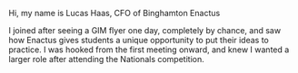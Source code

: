 Hi, my name is Lucas Haas, CFO of Binghamton Enactus

I joined after seeing a GIM flyer one day, completely by chance, and saw how Enactus gives students a unique opportunity to put their ideas to practice. I was hooked from the first meeting onward, and knew I wanted a larger role after attending the Nationals competition.